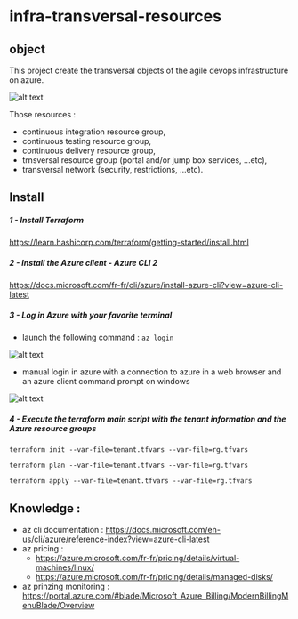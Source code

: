 # infra-transversal-resources

## object

This project create the transversal objects of the agile devops infrastructure on azure.

![alt text](https://github.com/thomasfourest/az-agiledevops-transversal-resources.git/blob/master/agile.devops.transversal.jpg)

Those resources :
 * continuous integration resource group,
 * continuous testing resource group,
 * continuous delivery resource group,
 * trnsversal resource group (portal and/or jump box services, ...etc),
 * transversal network (security, restrictions, ...etc).

## Install

##### 1 - Install Terraform
https://learn.hashicorp.com/terraform/getting-started/install.html

##### 2 - Install the Azure client - Azure CLI 2
https://docs.microsoft.com/fr-fr/cli/azure/install-azure-cli?view=azure-cli-latest

##### 3 - Log in Azure with your favorite terminal
* launch the following command : `az login`

![alt text](https://github.com/thomasfourest/az-agiledevops-transversal-resources.git/blob/master/az-log.png)

* manual login in azure with a connection to azure in a web browser and an azure client command prompt on windows

![alt text](https://github.com/thomasfourest/az-agiledevops-transversal-resources.git/blob/master/az.web.login.png)

##### 4 - Execute the terraform main script with the tenant information and the Azure resource groups
`terraform init --var-file=tenant.tfvars --var-file=rg.tfvars`

`terraform plan --var-file=tenant.tfvars --var-file=rg.tfvars`

`terraform apply --var-file=tenant.tfvars --var-file=rg.tfvars`

## Knowledge :
 * az cli documentation : https://docs.microsoft.com/en-us/cli/azure/reference-index?view=azure-cli-latest
 * az pricing :
   - https://azure.microsoft.com/fr-fr/pricing/details/virtual-machines/linux/
   - https://azure.microsoft.com/fr-fr/pricing/details/managed-disks/
 * az prinzing monitoring : https://portal.azure.com/#blade/Microsoft_Azure_Billing/ModernBillingMenuBlade/Overview

